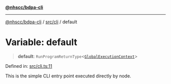 [**@nhscc/bdpa-cli**](../../../README.md)

***

[@nhscc/bdpa-cli](../../../README.md) / [src/cli](../README.md) / default

# Variable: default

> **default**: `RunProgramReturnType`\<[`GlobalExecutionContext`](../../configure/type-aliases/GlobalExecutionContext.md)\>

Defined in: [src/cli.ts:11](https://github.com/nhscc/bdpa-cli/blob/c8a325cdd3d6bbbd34604fbd2249eb233fe4776a/src/cli.ts#L11)

This is the simple CLI entry point executed directly by node.
